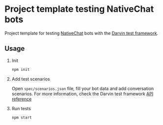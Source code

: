 # Project template testing NativeChat bots

Project template for testing [NativeChat](https://www.progress.com/nativechat) bots with the [Darvin test framework](https://www.npmjs.com/package/darvin-testing-framework).

## Usage

1. Init

    ```bash
    npm init
    ```

1. Add test scenarios
 
    Open `spec/scenarios.json` file, fill your bot data and add conversation scenarios. For more information, check the Darvin test framework [API reference](https://github.com/darvinai/testing-framework#api-reference)

1. Run tests

    ```bash
    npm start
    ```
